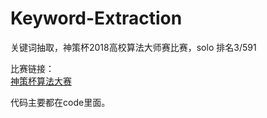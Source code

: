 # Keyword-Extraction
关键词抽取，神策杯2018高校算法大师赛比赛，solo 排名3/591</br>

比赛链接：</br>
[神策杯算法大赛](http://www.dcjingsai.com/common/cmpt/%E2%80%9C%E7%A5%9E%E7%AD%96%E6%9D%AF%E2%80%9D2018%E9%AB%98%E6%A0%A1%E7%AE%97%E6%B3%95%E5%A4%A7%E5%B8%88%E8%B5%9B_%E7%AB%9E%E8%B5%9B%E4%BF%A1%E6%81%AF.html "进入比赛网址")


代码主要都在code里面。
